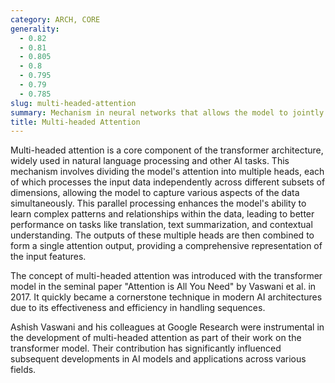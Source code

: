 ```yaml
---
category: ARCH, CORE
generality:
  - 0.82
  - 0.81
  - 0.805
  - 0.8
  - 0.795
  - 0.79
  - 0.785
slug: multi-headed-attention
summary: Mechanism in neural networks that allows the model to jointly attend to information from different representation subspaces at different positions.
title: Multi-headed Attention
---
```


Multi-headed attention is a core component of the transformer architecture, widely used in natural language processing and other AI tasks. This mechanism involves dividing the model's attention into multiple heads, each of which processes the input data independently across different subsets of dimensions, allowing the model to capture various aspects of the data simultaneously. This parallel processing enhances the model's ability to learn complex patterns and relationships within the data, leading to better performance on tasks like translation, text summarization, and contextual understanding. The outputs of these multiple heads are then combined to form a single attention output, providing a comprehensive representation of the input features.

The concept of multi-headed attention was introduced with the transformer model in the seminal paper "Attention is All You Need" by Vaswani et al. in 2017. It quickly became a cornerstone technique in modern AI architectures due to its effectiveness and efficiency in handling sequences.

Ashish Vaswani and his colleagues at Google Research were instrumental in the development of multi-headed attention as part of their work on the transformer model. Their contribution has significantly influenced subsequent developments in AI models and applications across various fields.
